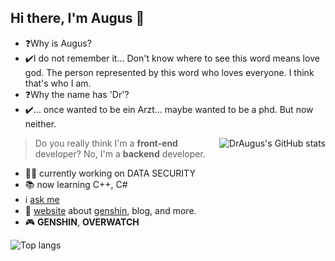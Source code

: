 ## Hi there, I'm Augus 👋

- ❓Why is Augus?
- ✔️I do not remember it... Don't know where to see this word means love god. The person represented by this word who loves everyone. I think that's who I am.
- ❓Why the name has 'Dr'?
- ✔️... once wanted to be ein Arzt... maybe wanted to be a phd. But now neither.

<img src="https://github-readme-stats.vercel.app/api?username=draugus&show_icons=true&hide_title=true&hide_border=true" alt="DrAugus's GitHub stats" align="right">

> Do you really think I'm a **front-end** developer? No, I'm a **backend** developer.

- 🐕‍🦺 currently working on DATA SECURITY
- 📚 now learning C++, C#
- ℹ️ [ask me](https://github.com/DrAugus/DrAugus/issues)
- 🔗 [website](https://augusmeow.cn/) about [genshin](https://augusmeow.cn/list/genshin), blog, and more.
- 🎮 **GENSHIN**, **OVERWATCH**

<img src="https://github-readme-stats.vercel.app/api/top-langs/?username=DrAugus&langs_count=8&layout=compact&hide_title=true&hide_border=true" alt="Top langs" align="left">
